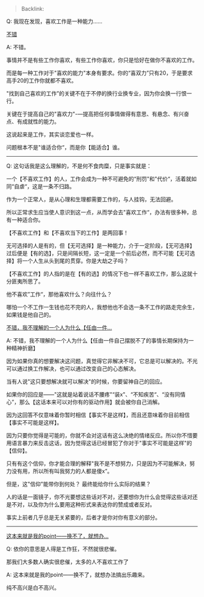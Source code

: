 > Backlink: 

Q: 我现在发现，喜欢工作是一种能力……

[不错](https://www.zhihu.com/pin/1403813589749198848)

A: 不错。

事情并不是有些工作你喜欢，有些工作你喜欢，你只是恰好在做你不喜欢的工作。

而是每一种工作对于"喜欢的能力"本身有要求。你的“喜双力”只有20，于是要求高手20的工作你就都不喜欢。

"找到自己喜欢的工作”的关键不在于不停的换行业换专业，因为你会换一行恨一行。

关键在于提高自己的"喜欢力"-—提高把任何事情做得有意思、有悬念、有兴奋点、有成就性的能力。

这说起来是工作，其实谈恋爱也一样。

问题根本不是"谁适合你“，而是你【能适合】谁。

---

Q: 这句话我是这么理解的，不是何不食肉糜，只是事实就是：

一个【不喜欢工作】的人，工作会成为一种不可避免的“刑罚"和"代价“，活着就如同“自虐“，这是一条不归路。

作为一个正常人，是从心理和生理都需要工作的，与人挂钩，无法回避。

所以正常求生应当使人意识到这一点，从而学会去"喜欢工作“，办法有很多种，总有一种适合你。

【不喜欢工作】和【不喜欢当下的工作】是两回事！

无可选择的人是有的，但【无可选择】是一种能力，介于一定阶段，【无可选择】过后便是【有的选】，只是间隔长短，这一定是一个前后必然，而不可能【无可选择】将一个人生从头到尾的贯穿。你是大劫之子吗？

【不喜欢工作】的人指的是在【有的选】的情况下也一样不喜欢工作，那么这就十分匪夷所思了。

他不喜欢”工作“，那他喜欢什么？向往什么？

哪怕一个不工作一生钱也花不完的人，我想他也不会选一条不工作的路走完余生，如果钱是他自己的。

[不错，我不理解的一个人为什么【任由一件…](https://www.zhihu.com/pin/1403885660697239552)

A: 不错，我不理解的一个人为什么【任由一件自己摆脱不了的事情长期保持为一种精神折磨】

因为如果你真的想要解决这问题，真觉得它非解决不可，它总是可以解决的。不光可以通过换工作解决，也可以通过改变自己的心态解决。

当有人说"这只要想解决就可以解决"的时候，你要留神自己的回应。

如果你的回应是——"这就是站着说话不腰疼"“装x"、“不知疾苦“、“没有同情心”，那么【这话本来可以对你有的驱动作用】就会被你自己消解。

因为这回答不仅意味着你暂时相信【事实不是这样】，而且还意味着你目前相信【事实不可能是这样】。

因为只要你觉得是可能的，你就不会对这话有这么决绝的情绪反应。所以你不惜要用语言暴力来反击这话，因为觉得这话已经冒犯了你对于"事实不可能是这样"的【信仰】。

只有有这个信仰，你才能合理的解释"我不是不想努力，只是因为不可能解决，努力没有用，所以所有叫我努力的人都是傻x”。

但是，这"信仰"能带你到何处？ 最终能给你什么实际的结果？

人的话是一面镜子，你不光要想这些话对不对，还要想你为什么会觉得这些话对还是不对，以及你为什么要用这种形式来表达你的赞成或者反对。

事实上前者几乎总是无关紧要的，后者才是你对你有意义的部分。

---

[这本来就是我的point——换不了，就想办…](https://www.zhihu.com/pin/1403869602812772352)

Q: 依你的意思是人得是工作狂，不然就很悲催。  
  
那我们大多数人确实很悲催，太多的人不喜欢工作了  

A: 这本来就是我的point——换不了，就想办法搞出乐趣来。  
  
纯不高兴是白不高兴。  